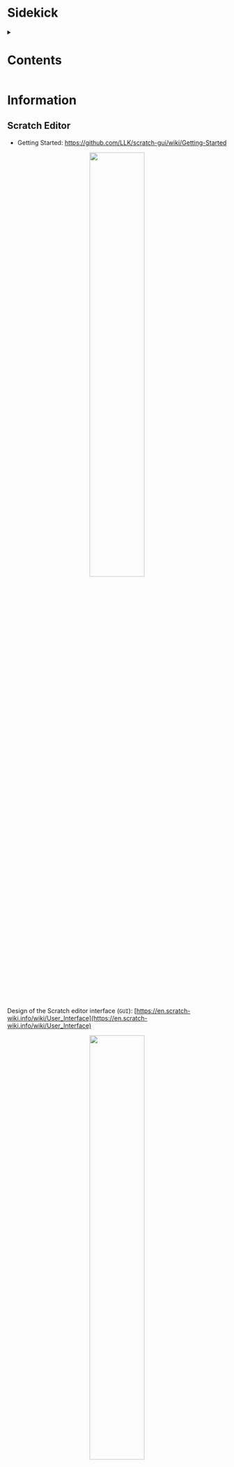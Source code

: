 # Sidekick

<!-- <details open> -->
<details>
<summary>

# Contents

</summary>

<ul>
	<li> <a href="#h0">Information</a>
		<ul>
			<li><a href="#h0-1">Scratch Editor</a>
				<ul>
					<li><a href="#h0-1-1">scratch-desktop</a></li>
					<li><a href="#h0-1-2">scratch-gui</a></li>
					<li><a href="#h0-1-3">scratch-vm</a></li>
					<li><a href="#h0-1-4">scratch-blocks</a></li>
					<li><a href="#h0-1-5">scratch-render</a></li>
				</ul>
			</li>
		</ul>
	</li>
	<li> <a href="#h1">Implementation</a> 
		<ul>
			<li><a href="#h1-1">Entwicklungsumgebung vorbereiten</a>
				<ul>
					<li><a href="#h1-1-1">RASPBERRY-PI-OS</a></li>
					<li><a href="#h1-1-2">WINDOWS 10, 11</a></li>
				</ul>
			</li>
			<li><a href="#h1-2">Prepare Scratch Projects</a>
				<ul>
					<li><a href="#h1-2-1">Download, link and install projects </a></li>
				</ul>
			</li>
			<li><a href="#h1-3">Run and Build Scratch Projects</a>
				<ul>
					<li><a href="#h1-3-1">Run `scratch-desktop` in development mode </a></li>
					<li><a href="#h1-3-2">Make a project __ build </a></li>
					<li><a href="#h1-3-3">Make a project packaged build </a></li>
				</ul>
			</li>
		</ul>
	</li>
<ul>
	
</details>

# Information  <a name="h0"></a>
## Scratch Editor <a name="h0-1"></a>

- Getting Started: https://github.com/LLK/scratch-gui/wiki/Getting-Started
<p  align="center">
		<img src="/images/Scratch-Editor.png" style="width: 50%">
</p>

Design of the Scratch editor interface (`GUI`): [https://en.scratch-wiki.info/wiki/User_Interface](https://en.scratch-wiki.info/wiki/User_Interface)
<p  align="center">
		<img src="/images/Scratch_3.0_program_sections.png" style="width: 50%">
</p>

- The `Scratch Editor` is built up modularly from several repos.
- Each repo can stand alone.
- The main Repos are:
  - [Desktop](#scratch-desktop)
  - [GUI](#scratch-gui)
  - [VM](#scratch-vm)
  - [Blocks](#scratch-blocks)
  - [Renderer](#scratch-render)
- There are also others, like `scratch-storage` and `scratch-audio`.
	
### [scratch-desktop](https://github.com/LLK/scratch-desktop) <a name="h0-1-1"></a>
- Scratch 3.0 as a self-contained desktop standalone application.
- Note: The `scratch-desktop` branch of [scratch-gui](#scratch-gui) was used during development of the Scratch Desktop App.
	- It held a few changes necessary for the Scratch app to function correctly, but are not yet merged into the main development branch.

### [scratch-gui](https://github.com/LLK/scratch-gui/tree/scratch-desktop) <a name="h0-1-2"></a>
- Wiki: https://github.com/LLK/scratch-gui/wiki
- React-based front end.
- Graphical User Interface for creating and running Scratch 3.0 projects.
- A set of React components that comprise the `GUI` for creating and running Scratch 3.0 projects

### [scratch-vm](https://github.com/LLK/scratch-vm) <a name="h0-1-3"></a>
- Wiki: https://github.com/LLK/scratch-vm/wiki
- Defining Scratch extensions: https://github.com/LLK/scratch-vm/blob/develop/docs/extensions.md
- Library for representing, running, and maintaining the state of computer programs written using [Scratch Blocks](#scratch-blocks).
  - It sends the state to the `GUI`.

### [scratch-blocks](https://github.com/LLK/scratch-blocks) <a name="h0-1-4"></a>
- Wiki: https://github.com/scratchfoundation/scratch-blocks/wiki
- Branched from and based on Google's [Blockly](https://developers.google.com/blockly) project.
- Fork of Google's [Blockly](https://github.com/google/blockly) project that provides a design specification and codebase for building creative computing interfaces.
- Library for building creative computing interfaces.
- Together with the [Scratch VM](#scratch-vm) this codebase allows for the rapid design and development of visual programming interfaces.
- Repo handles the **UI** and **logic** for the portions of the editor that blocks appear in. 
   - Talks to the `GUI`, which often pipes things through to the [VM](#scratch-vm).

### [scratch-render](https://github.com/LLK/scratch-render) <a name="h0-1-5"></a>
- WebGL-based rendering engine for Scratch 3.0.
- Handler of what appears in the `Stage Area`.
- The `GUI` tells this what to do.


# Implementation <a name="h1"></a>
## ENTWICKLUNGSUMGEBUNG VORBEREITEN <a name="h1-1"></a>

### – RASPBERRY-PI-OS – <a name="h1-1-1"></a>
	
- [ ] Optional: Bereinigen des `npm`-Cache und Entfernen von `NodeJS` und `npm` vom System.
```console
sudo npm cache clean --force
sudo apt remove nodejs npm
```

- [ ] Installieren des `npm`-Version-Managers, `n`, und damit Neuinstallieren von `NodeJS v16.0.0`.
```console
sudo npm install --global n
sudo n 16.0.0
```

- [ ] Optional: Überprüfen der `NodeJS`-Version. <br />
(Ausgabe sollte `v16.0.0` zurückgeben.)
```console
node --version
```

- [ ] Installiernen von `yarn`. <br />
(Viele Anleitungen verwenden `npm`; zuverlässig hat es bei mir mit `yarn` funktioniert.)
```console
sudo npm install --global yarn
```

- [ ] Herunterladen und Entpacken des GitHub-Repositories `scratch-extension`. <br />
https://github.com/Menersar/scratch-extensions

---

### – WINDOWS 10, 11 – <a name="h1-1-2"></a>

- [ ] Optional: Deinstallieren von `NodeJS`. <br />
```console
winget uninstall Node.js
```

- [ ] Installieren von `NodeJS v16.0.0`. <br />
```console
winget install OpenJS.NodeJS --version 16.0.0
```

- [ ] Optional: Überprüfen der `NodeJS`-Version. <br />
(Ausgabe sollte `v16.0.0` zurückgeben.)
```console
node --version
```

- [ ] Installieren von `yarn`. <br />
(Viele Anleitungen verwenden `npm`; zuverlässig hat es bei mir mit `yarn` funktioniert.)
```console
winget install Yarn.Yarn
```

- [ ] Installieren von `webpack` mit `yarn`. <br />
(Hauptsächlich verwendet, um JavaScript-Dateien für Browsernutzung zu bündeln.)
```console
yarn add webpack --dev
```

- [ ] Herunterladen und Entpacken des GitHub-Repositories `scratch-extension`. <br />
https://github.com/Menersar/scratch-extensions

<br />

	
	

## Prepare Scratch Projects <a name="h1-2"></a>

### Download, link and install projects <a name="h1-2-1"></a>
Example: Download, link and install `scratch-desktop`, `scratch-gui`, `scratch-vm` and `scratch-blocks`.

<details>

<summary>
	Commands:	
</summary>


```shell
mkdir Scratch
```

```shell
cd Scratch
```

```shell
git clone https://github.com/llk/scratch-desktop # if making changes fork the project and check out your copy
```

```shell
git clone https://github.com/llk/scratch-gui # if making changes fork the project and check out your copy
```

```shell
git clone https://github.com/llk/scratch-vm # if making changes fork the project and check out your copy
```

```shell
git clone https://github.com/llk/scratch-blocks # if making changes fork the project and check out your copy
```

```shell
cd scratch-vm
```

```shell
npm install
```

```shell
npm link
```

```shell
cd ../scratch-blocks
```

```shell
npm install
```

```shell
npm link
```

```shell
cd ../scratch-gui
```

```shell
npm install
```

```shell
npm link
```

```shell
cd ../scratch-desktop
```

```shell
npm link scratch-vm scratch-blocks scratch-gui
```

```shell
npm install
```

</details>


## Rund and Build Scratch Projects <a name="h1-3"></a>


### Run project in development mode <a name="h1-3-1"></a>

Example: Run `scratch-desktop` in development mode.

<details>

<summary>
	Commands:	
</summary>

```shell
npm start
```
	
</details>
	

<br />
	
	
### Make a project build <a name="h1-3-2"></a>
	
Example: Make a `scratch-desktop`__ build.

<details>

<summary>
	Commands:	
</summary>
	
```shell
npm run dist
```

</details>
	

<br />


### Make a project packaged build <a name="h1-3-3"></a>
	
Example: Make a `scratch-desktop` packaged build.

<details>

<summary>
	Commands:	
</summary>
	
```shell
npm run dist
```

</details>

	
<br />
<br />
<br />
<br />
<br />
<br />
<br />
<br />


Troubleshooting

If you run into npm install errors, try these steps:

run npm cache clean --force
Delete the node_modules directory
Delete package-lock.json
run npm install again


<br />
<br />
<br />
<br />


This document describes technical topics related to Scratch 3.0 extension development, including the Scratch 3.0 extension specification:

https://github.com/LLK/scratch-vm/blob/develop/docs/extensions.md


<br />
<br />
<br />
<br />

	
block-types

https://medium.com/@hiroyuki.osaki/scratch-3-block-types-you-can-develop-and-samples-191b0d769b91
